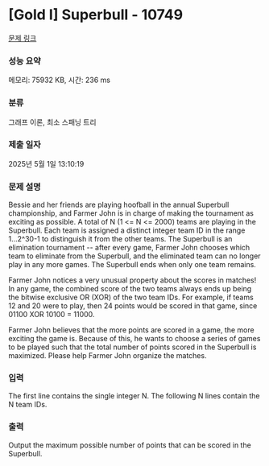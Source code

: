 # [Gold I] Superbull - 10749 

[문제 링크](https://www.acmicpc.net/problem/10749) 

### 성능 요약

메모리: 75932 KB, 시간: 236 ms

### 분류

그래프 이론, 최소 스패닝 트리

### 제출 일자

2025년 5월 1일 13:10:19

### 문제 설명

<p>Bessie and her friends are playing hoofball in the annual Superbull championship, and Farmer John is in charge of making the tournament as exciting as possible. A total of N (1 <= N <= 2000) teams are playing in the Superbull. Each team is assigned a distinct integer team ID in the range 1...2^30-1 to distinguish it from the other teams. The Superbull is an elimination tournament -- after every game, Farmer John chooses which team to eliminate from the Superbull, and the eliminated team can no longer play in any more games. The Superbull ends when only one team remains.</p>

<p>Farmer John notices a very unusual property about the scores in matches! In any game, the combined score of the two teams always ends up being the bitwise exclusive OR (XOR) of the two team IDs. For example, if teams 12 and 20 were to play, then 24 points would be scored in that game, since 01100 XOR 10100 = 11000.</p>

<p>Farmer John believes that the more points are scored in a game, the more exciting the game is. Because of this, he wants to choose a series of games to be played such that the total number of points scored in the Superbull is maximized. Please help Farmer John organize the matches.</p>

### 입력 

 <p>The first line contains the single integer N. The following N lines contain the N team IDs.</p>

### 출력 

 <p>Output the maximum possible number of points that can be scored in the Superbull.</p>

